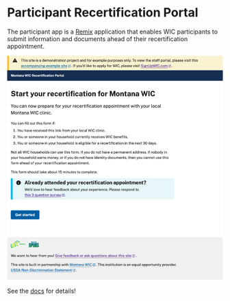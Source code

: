 # Participant Recertification Portal

The participant app is a [Remix](https://remix.run) application that enables WIC participants to submit information and documents ahead of their recertification appointment.

![Participant portal screenshot](../docs/imgs/participant-portal.png)

See the [docs](./docs/participant) for details!